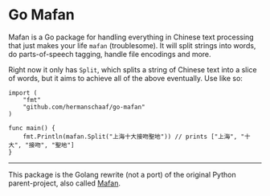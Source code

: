 Go Mafan
============

Mafan is a Go package for handling everything in Chinese text processing that just makes your life `mafan` (troublesome). It will split strings into words, do parts-of-speech tagging, handle file encodings and more.

Right now it only has `Split`, which splits a string of Chinese text into a slice of words, but it aims to achieve all of the above eventually. Use like so:

    import (
    	"fmt"
    	"github.com/hermanschaaf/go-mafan"
    )

    func main() {
    	fmt.Println(mafan.Split("上海十大接吻聖地")) // prints ["上海", "十大", "接吻", "聖地"]
    }

************

This package is the Golang rewrite (not a port) of the original Python parent-project, also called [Mafan](http://github.com/hermanschaaf/mafan).

